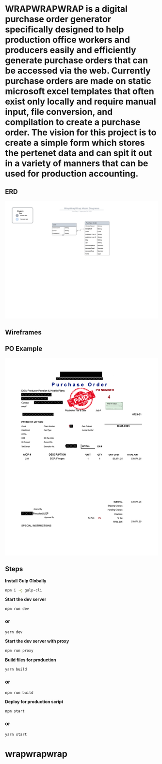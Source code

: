 # WRAPWRAPWRAP is a digital purchase order generator specifically designed to help production office workers and producers easily and efficiently generate purchase orders that can be accessed via the web. Currently purchase orders are made on static microsoft excel templates that often exist only locally and require manual input, file conversion, and compilation to create a purchase order. The vision for this project is to create a simple form which stores the pertenet data and can spit it out in a variety of manners that can be used for production accounting. 

## ERD

![Alt text](image.png)

## Wireframes


## PO Example

![Alt text](image-1.png)
 
## Steps

**Install Gulp Globally**
```bash
npm i -g gulp-cli
```

**Start the dev server**
```bash
npm run dev
```
### or
```bash
yarn dev
```

**Start the dev server with proxy**
```bash
npm run proxy
```

**Build files for production**
```bash
yarn build
```
### or

```bash
npm run build
```

**Deploy for production script**
```bash
npm start
```
### or
```bash
yarn start
```
# wrapwrapwrap
